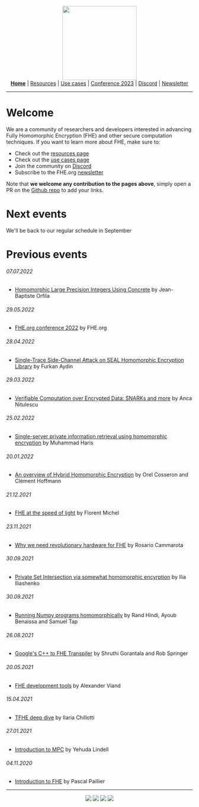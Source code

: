 <!-- Header links -->
<p align="center">
  <img width="200" src="https://user-images.githubusercontent.com/5758427/180978488-db825482-5a58-4c7c-9589-c494a6f0be04.png"><br/>
  <b><a href="https://fhe-org.github.io">Home</a></b> | <a href="https://fhe-org.github.io/fhe-resources">Resources</a> | <a href="https://fhe-org.github.io/fhe-use-cases">Use cases</a> | <a href="https://fhe-org.github.io/conferences/conference-2023/index">Conference 2023</a> | <a href="https://discord.fhe.org">Discord</a> | <a href="https://fheorg.substack.com">Newsletter</a> 
</p>
<hr/>
<!-- /Header links -->

# Welcome
  
We are a community of researchers and developers interested in advancing Fully Homomorphic Encryption (FHE) and other secure computation techniques.
If you want to learn more about FHE, make sure to:

- Check out the <a href="https://fhe-org.github.io/fhe-resources">resources page</a>
- Check out the <a href="https://fhe-org.github.io/fhe-use-cases">use cases page</a>
- Join the community on <a href="https://discord.fhe.org" target="_blank">Discord</a>
- Subscribe to the FHE.org <a href="https://fheorg.substack.com/">newsletter</a>

Note that <b>we welcome any contribution to the pages above</b>, simply open a PR on the <a href="https://github.com/fhe-org/fhe-org">Github repo</a> to add your links.

# Next events
We'll be back to our regular schedule in September

# Previous events

###### 07.07.2022
- [Homomorphic Large Precision Integers Using Concrete](https://fhe-org.github.io/meetups/homomorphic-Large-Precision-Integers-Using-Concrete) by Jean-Baptiste Orfila

###### 29.05.2022
- [FHE.org conference 2022](https://fhe-org.github.io/conferences/conference-2022/resources) by FHE.org

###### 28.04.2022
- [Single-Trace Side-Channel Attack on SEAL Homomorphic Encryption Library](https://fhe-org.github.io/meetups/single-trace-side-channel-attack-on-seal-homomorphic-encryption-library) by Furkan Aydin

###### 29.03.2022
- [Verifiable Computation over Encrypted Data: SNARKs and more]([https://fhe-org.github.io/conferences/conference-2022/resources](https://fhe-org.github.io/meetups/verifiable-computation-over-encrypted-data-snarks-and-more)) by Anca Nitulescu

###### 25.02.2022
- <a href="https://fhe-org.github.io/meetups/single-server-private-information-retrieval-using-homomorphic-encryption">Single-server private information retrieval using homomorphic encryption</a> by Muhammad Haris

###### 20.01.2022
- <a href="https://fhe-org.github.io/meetups/an-overview-of-hybrid-homomorphic-encryption">An overview of Hybrid Homomorphic Encryption</a> by Orel Cosseron and Clément Hoffmann

###### 21.12.2021
- <a href="https://fhe-org.github.io/meetups/fhe-at-the-speed-of-light">FHE at the speed of light</a> by Florent Michel

###### 23.11.2021
- <a href="https://fhe-org.github.io/meetups/why-we-need-revolutionary-hardware-for-fhe">Why we need revolutionary hardware for FHE</a> by Rosario Cammarota

###### 30.09.2021
- <a href="https://fhe-org.github.io/meetups/private-set-intersection-via-somewhat-homomorphic-encryption">Private Set Intersection via somewhat homomorphic encyrption</a> by Ilia Iliashenko

###### 30.09.2021
- <a href="https://fhe-org.github.io/meetups/running-numpy-programs-homomorphically">Running Numpy programs homomorphically</a> by Rand Hindi, Ayoub Benaissa and Samuel Tap

###### 26.08.2021
- <a href="https://fhe-org.github.io/meetups/google-c++-to-fhe-transpiler">Google's C++ to FHE Transpiler</a> by Shruthi Gorantala and Rob Springer

###### 20.05.2021
- <a href="https://fhe-org.github.io/meetups/fhe-development-tools">FHE development tools</a> by Alexander Viand

###### 15.04.2021
- <a href="https://fhe-org.github.io/meetups/tfhe-deep-dive">TFHE deep dive</a> by Ilaria Chillotti

###### 27.01.2021
- <a href="https://fhe-org.github.io/meetups/introduction-to-mpc">Introduction to MPC</a> by Yehuda Lindell

###### 04.11.2020
- <a href="https://fhe-org.github.io/meetups/introduction-to-fhe">Introduction to FHE</a> by Pascal Paillier

<!-- Footer links -->
<hr/>
<p align="center">
<a href="https://fheorg.substack.com"><img src="https://img.shields.io/badge/Subscribe-to%20Newsletter-blue"></a>
<a href="https://twitter.com/fhe_org"><img src="https://img.shields.io/badge/Follow-on%20Twitter-%2300acee"></a>
<a href="https://discord.fhe.org"><img src="https://img.shields.io/badge/Join-Discord%20server-%237289da"></a>
<a href="https://www.meetup.com/fhe-org"><img src="https://img.shields.io/badge/Register-on%20Meetup-%23e51937"></a>
</p>
<!-- /Footer links -->
